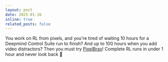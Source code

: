 ```yaml
---
layout: post
date: 2025-01-16
inline: true
related_posts: false
---
```

You work on RL from pixels, and you're tired of waiting 10 hours for a Deepmind Control Suite run to finish? And up to 100 hours when you add video distractors? Then you must try [PixelBrax](https://arxiv.org/abs/2502.00021)! Complete RL runs in under 1 hour and never look back :rocket: